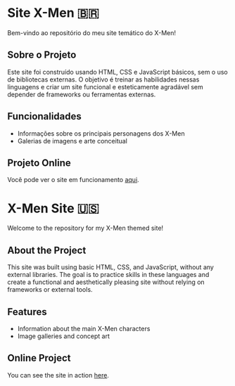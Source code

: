 # Site X-Men 🇧🇷

Bem-vindo ao repositório do meu site temático do X-Men!

## Sobre o Projeto
Este site foi construído usando HTML, CSS e JavaScript básicos, sem o uso de bibliotecas externas. O objetivo é treinar as habilidades nessas linguagens e criar um site funcional e esteticamente agradável sem depender de frameworks ou ferramentas externas.

## Funcionalidades
- Informações sobre os principais personagens dos X-Men
- Galerias de imagens e arte conceitual

## Projeto Online
Você pode ver o site em funcionamento [aqui](https://miguel-willians.github.io/xmen/).

# X-Men Site 🇺🇸

Welcome to the repository for my X-Men themed site!

## About the Project
This site was built using basic HTML, CSS, and JavaScript, without any external libraries. The goal is to practice skills in these languages and create a functional and aesthetically pleasing site without relying on frameworks or external tools.

## Features
- Information about the main X-Men characters
- Image galleries and concept art

## Online Project
You can see the site in action [here](https://miguel-willians.github.io/xmen/).


